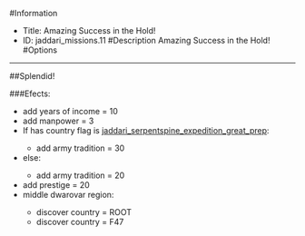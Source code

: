 #Information
 - Title: Amazing Success in the Hold!
 - ID: jaddari_missions.11
#Description
Amazing Success in the Hold!
#Options

___
##Splendid!

###Efects:<ul><li>add years of income = 10</li><li>add manpower = 3</li><li>If has country flag is [jaddari_serpentspine_expedition_great_prep](../flags/jaddari_serpentspine_expedition_great_prep.md):</li><ul><li>add army tradition = 30</li></ul><li>else:</li><ul><li>add army tradition = 20</li></ul><li>add prestige = 20</li><li>middle dwarovar region:</li><ul><li>discover country = ROOT</li><li>discover country = F47</li></ul></ul>
